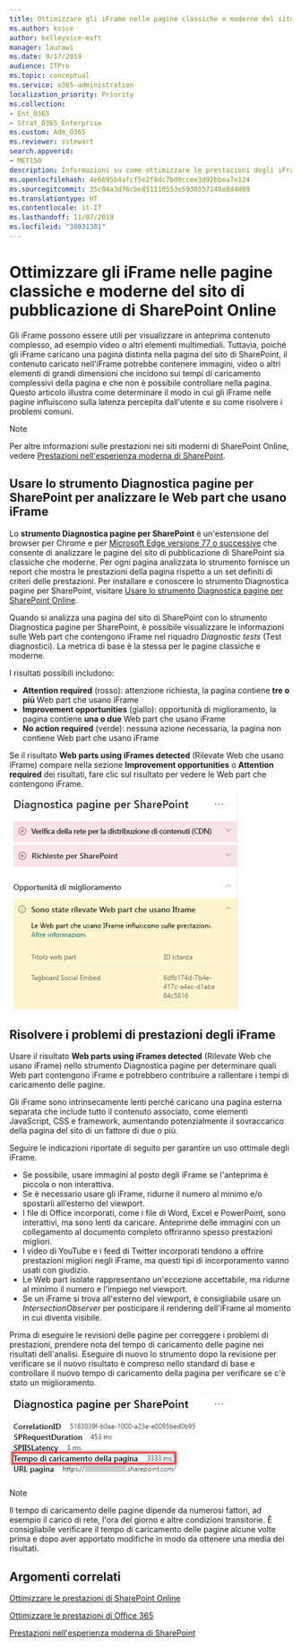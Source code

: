 ```yaml
---
title: Ottimizzare gli iFrame nelle pagine classiche e moderne del sito di pubblicazione di SharePoint Online
ms.author: kvice
author: kelleyvice-msft
manager: laurawi
ms.date: 9/17/2019
audience: ITPro
ms.topic: conceptual
ms.service: o365-administration
localization_priority: Priority
ms.collection:
- Ent_O365
- Strat_O365_Enterprise
ms.custom: Adm_O365
ms.reviewer: sstewart
search.appverid:
- MET150
description: Informazioni su come ottimizzare le prestazioni degli iFrame nelle pagine classiche e moderne del sito di pubblicazione di SharePoint Online.
ms.openlocfilehash: 4e6695b4afcf5e2f8dc7bd8ccee3d92bbea7e124
ms.sourcegitcommit: 35c04a3d76cbe851110553e5930557248e8d4d89
ms.translationtype: HT
ms.contentlocale: it-IT
ms.lasthandoff: 11/07/2019
ms.locfileid: "38031301"
---
```

# <a name="optimize-iframes-in-sharepoint-online-modern-and-classic-publishing-site-pages"></a>Ottimizzare gli iFrame nelle pagine classiche e moderne del sito di pubblicazione di SharePoint Online

Gli iFrame possono essere utili per visualizzare in anteprima contenuto complesso, ad esempio video o altri elementi multimediali. Tuttavia, poiché gli iFrame caricano una pagina distinta nella pagina del sito di SharePoint, il contenuto caricato nell'iFrame potrebbe contenere immagini, video o altri elementi di grandi dimensioni che incidono sui tempi di caricamento complessivi della pagina e che non è possibile controllare nella pagina. Questo articolo illustra come determinare il modo in cui gli iFrame nelle pagine influiscono sulla latenza percepita dall'utente e su come risolvere i problemi comuni.

>[!NOTE]
>Per altre informazioni sulle prestazioni nei siti moderni di SharePoint Online, vedere [Prestazioni nell'esperienza moderna di SharePoint](https://docs.microsoft.com/sharepoint/modern-experience-performance).

## <a name="use-the-page-diagnostics-for-sharepoint-tool-to-analyze-web-parts-using-iframes"></a>Usare lo strumento Diagnostica pagine per SharePoint per analizzare le Web part che usano iFrame

Lo **strumento Diagnostica pagine per SharePoint** è un'estensione del browser per Chrome e per [Microsoft Edge versione 77 o successive](https://www.microsoftedgeinsider.com/download?form=MI13E8&OCID=MI13E8) che consente di analizzare le pagine del sito di pubblicazione di SharePoint sia classiche che moderne. Per ogni pagina analizzata lo strumento fornisce un report che mostra le prestazioni della pagina rispetto a un set definiti di criteri delle prestazioni. Per installare e conoscere lo strumento Diagnostica pagine per SharePoint, visitare [Usare lo strumento Diagnostica pagine per SharePoint Online](page-diagnostics-for-spo.md).

Quando si analizza una pagina del sito di SharePoint con lo strumento Diagnostica pagine per SharePoint, è possibile visualizzare le informazioni sulle Web part che contengono iFrame nel riquadro _Diagnostic tests_ (Test diagnostici). La metrica di base è la stessa per le pagine classiche e moderne.

I risultati possibili includono:

- **Attention required** (rosso): attenzione richiesta, la pagina contiene **tre o più** Web part che usano iFrame
- **Improvement opportunities** (giallo): opportunità di miglioramento, la pagina contiene **una o due** Web part che usano iFrame
- **No action required** (verde): nessuna azione necessaria, la pagina non contiene Web part che usano iFrame

Se il risultato **Web parts using iFrames detected** (Rilevate Web che usano iFrame) compare nella sezione **Improvement opportunities** o **Attention required** dei risultati, fare clic sul risultato per vedere le Web part che contengono iFrame.

![Risultato dello strumento Diagnostica pagine](media/modern-portal-optimization/pagediag-iframe-yellow.png)

## <a name="remediate-iframe-performance-issues"></a>Risolvere i problemi di prestazioni degli iFrame

Usare il risultato **Web parts using iFrames detected** (Rilevate Web che usano iFrame) nello strumento Diagnostica pagine per determinare quali Web part contengono iFrame e potrebbero contribuire a rallentare i tempi di caricamento delle pagine.

Gli iFrame sono intrinsecamente lenti perché caricano una pagina esterna separata che include tutto il contenuto associato, come elementi JavaScript, CSS e framework, aumentando potenzialmente il sovraccarico della pagina del sito di un fattore di due o più.

Seguire le indicazioni riportate di seguito per garantire un uso ottimale degli iFrame.

- Se possibile, usare immagini al posto degli iFrame se l'anteprima è piccola o non interattiva.
- Se è necessario usare gli iFrame, ridurne il numero al minimo e/o spostarli all’esterno del viewport.
- I file di Office incorporati, come i file di Word, Excel e PowerPoint, sono interattivi, ma sono lenti da caricare. Anteprime delle immagini con un collegamento al documento completo offriranno spesso prestazioni migliori.
- I video di YouTube e i feed di Twitter incorporati tendono a offrire prestazioni migliori negli iFrame, ma questi tipi di incorporamento vanno usati con giudizio.
- Le Web part isolate rappresentano un'eccezione accettabile, ma ridurne al minimo il numero e l'impiego nel viewport.
- Se un iFrame si trova all'esterno del viewport, è consigliabile usare un _IntersectionObserver_ per posticipare il rendering dell'iFrame al momento in cui diventa visibile.

Prima di eseguire le revisioni delle pagine per correggere i problemi di prestazioni, prendere nota del tempo di caricamento delle pagine nei risultati dell'analisi. Eseguire di nuovo lo strumento dopo la revisione per verificare se il nuovo risultato è compreso nello standard di base e controllare il nuovo tempo di caricamento della pagina per verificare se c'è stato un miglioramento.

![Risultati del tempo di caricamento delle pagine](media/modern-portal-optimization/pagediag-page-load-time.png)

>[!NOTE]
>Il tempo di caricamento delle pagine dipende da numerosi fattori, ad esempio il carico di rete, l'ora del giorno e altre condizioni transitorie. È consigliabile verificare il tempo di caricamento delle pagine alcune volte prima e dopo aver apportato modifiche in modo da ottenere una media dei risultati.

## <a name="related-topics"></a>Argomenti correlati

[Ottimizzare le prestazioni di SharePoint Online](tune-sharepoint-online-performance.md)

[Ottimizzare le prestazioni di Office 365](tune-office-365-performance.md)

[Prestazioni nell'esperienza moderna di SharePoint](https://docs.microsoft.com/sharepoint/modern-experience-performance.md)
